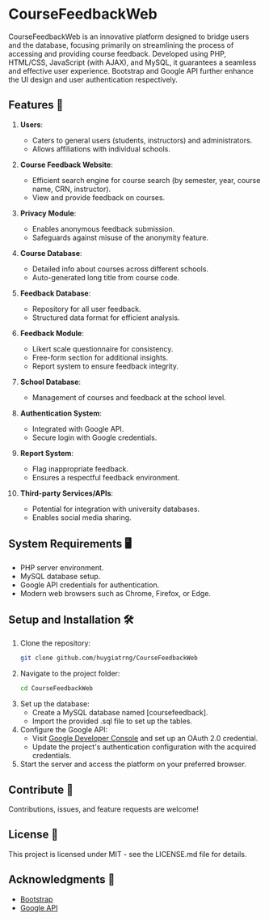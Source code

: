 # CourseFeedbackWeb

CourseFeedbackWeb is an innovative platform designed to bridge users and the database, focusing primarily on streamlining the process of accessing and providing course feedback. Developed using PHP, HTML/CSS, JavaScript (with AJAX), and MySQL, it guarantees a seamless and effective user experience. Bootstrap and Google API further enhance the UI design and user authentication respectively.

## Features 🌟

1. **Users**:
    - Caters to general users (students, instructors) and administrators.
    - Allows affiliations with individual schools.

2. **Course Feedback Website**:
    - Efficient search engine for course search (by semester, year, course name, CRN, instructor).
    - View and provide feedback on courses.

3. **Privacy Module**:
    - Enables anonymous feedback submission.
    - Safeguards against misuse of the anonymity feature.

4. **Course Database**:
    - Detailed info about courses across different schools.
    - Auto-generated long title from course code.

5. **Feedback Database**:
    - Repository for all user feedback.
    - Structured data format for efficient analysis.

6. **Feedback Module**:
    - Likert scale questionnaire for consistency.
    - Free-form section for additional insights.
    - Report system to ensure feedback integrity.

7. **School Database**:
    - Management of courses and feedback at the school level.

8. **Authentication System**:
    - Integrated with Google API.
    - Secure login with Google credentials.

9. **Report System**:
    - Flag inappropriate feedback.
    - Ensures a respectful feedback environment.

10. **Third-party Services/APIs**:
    - Potential for integration with university databases.
    - Enables social media sharing.

## System Requirements 🖥️

- PHP server environment.
- MySQL database setup.
- Google API credentials for authentication.
- Modern web browsers such as Chrome, Firefox, or Edge.

## Setup and Installation 🛠️

1. Clone the repository:
   ```bash
   git clone github.com/huygiatrng/CourseFeedbackWeb
2. Navigate to the project folder:
   ```bash
   cd CourseFeedbackWeb
3. Set up the database:
    - Create a MySQL database named [coursefeedback].
    - Import the provided .sql file to set up the tables.
4. Configure the Google API:
    - Visit [Google Developer Console](https://console.cloud.google.com/apis/dashboard) and set up an OAuth 2.0 credential.
    - Update the project's authentication configuration with the acquired credentials.
5. Start the server and access the platform on your preferred browser.

## Contribute 🤝

Contributions, issues, and feature requests are welcome! 

## License 📄

This project is licensed under MIT - see the LICENSE.md file for details.

## Acknowledgments 🙏

 - [Bootstrap](https://getbootstrap.com/)
 - [Google API](https://developers.google.com/)

